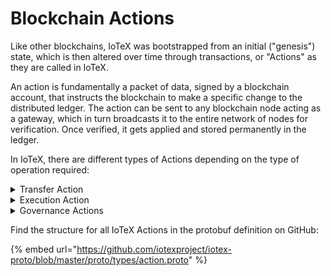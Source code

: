 # Blockchain Actions

Like other blockchains, IoTeX was bootstrapped from an initial ("genesis") state, which is then altered over time through transactions, or "Actions" as they are called in IoTeX.&#x20;

An action is fundamentally a packet of data, signed by a blockchain account, that instructs the blockchain to make a specific change to the distributed ledger. The action can be sent to any blockchain node acting as a gateway, which in turn broadcasts it to the entire network of nodes for verification. Once verified, it gets applied and stored permanently in the ledger.

In IoTeX, there are different types of Actions depending on the type of operation required:

<details>

<summary>Transfer Action</summary>



</details>

<details>

<summary>Execution Action</summary>



</details>

<details>

<summary>Governance Actions</summary>



</details>

Find the structure for all IoTeX Actions in the protobuf definition on GitHub:

{% embed url="https://github.com/iotexproject/iotex-proto/blob/master/proto/types/action.proto" %}


